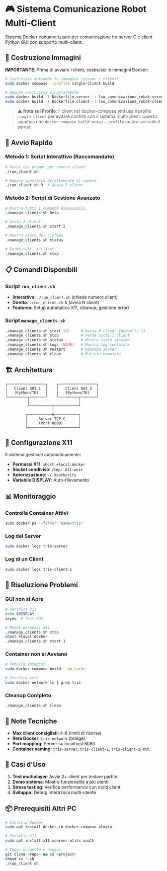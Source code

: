 # 🎮 Sistema Comunicazione Robot Multi-Client

Sistema Docker containerizzato per comunicazione tra server C e client Python GUI con supporto multi-client.

## 🔨 Costruzione Immagini

**IMPORTANTE**: Prima di avviare i client, costruisci le immagini Docker:

```bash
# Costruisci entrambe le immagini (server + client)
sudo docker compose --profile single-client build

# Oppure costruisci singolarmente
sudo docker build -f Dockerfile.server -t lso_comunicazione_robot-server .
sudo docker build -f Dockerfile.client -t lso_comunicazione_robot-client .
```

> ⚠️ **Nota sul Profilo**: Il client nel docker-compose.yml usa il profilo `single-client` per evitare conflitti con il sistema multi-client. Questo significa che `docker compose build` senza `--profile` costruisce solo il server.

## 🚀 Avvio Rapido

### Metodo 1: Script Interattivo (Raccomandato)
```bash
# Avvia con prompt per numero client
./run_client.sh

# Oppure specifica direttamente il numero
./run_client.sh 3  # Avvia 3 client
```

### Metodo 2: Script di Gestione Avanzato
```bash
# Mostra tutti i comandi disponibili
./manage_clients.sh help

# Avvia 2 client
./manage_clients.sh start 2

# Mostra stato del sistema
./manage_clients.sh status

# Ferma tutti i client
./manage_clients.sh stop
```

## 📋 Comandi Disponibili

### Script `run_client.sh`
- **Interattivo**: `./run_client.sh` (chiede numero client)
- **Diretto**: `./run_client.sh N` (avvia N client)
- **Features**: Setup automatico X11, cleanup, gestione errori

### Script `manage_clients.sh`
```bash
./manage_clients.sh start [N]     # Avvia N client (default: 1)
./manage_clients.sh stop          # Ferma tutti i client
./manage_clients.sh status        # Mostra stato sistema
./manage_clients.sh logs [NAME]   # Mostra log container
./manage_clients.sh restart       # Riavvia server
./manage_clients.sh clean         # Pulizia completa
```

## 🏗️ Architettura

```
┌─────────────────┐    ┌─────────────────┐
│   Client GUI 1  │    │   Client GUI 2  │
│   (Python/TK)   │    │   (Python/TK)   │
└─────────┬───────┘    └─────────┬───────┘
          │                      │
          └──────────┬───────────┘
                     │
         ┌───────────▼───────────┐
         │     Server TCP C      │
         │     (Port 8080)       │
         └───────────────────────┘
```

## 🔧 Configurazione X11

Il sistema gestisce automaticamente:
- **Permessi X11**: `xhost +local:docker`
- **Socket condiviso**: `/tmp/.X11-unix`
- **Autorizzazione**: `~/.Xauthority`
- **Variabile DISPLAY**: Auto-rilevamento

## 📊 Monitoraggio

### Controlla Container Attivi
```bash
sudo docker ps --filter "name=tris"
```

### Log del Server
```bash
sudo docker logs tris-server
```

### Log di un Client
```bash
sudo docker logs tris-client-1
```

## 🐛 Risoluzione Problemi

### GUI non si Apre
```bash
# Verifica X11
echo $DISPLAY
xeyes  # Test GUI

# Reset permessi X11
./manage_clients.sh stop
xhost +local:docker
./manage_clients.sh start 1
```

### Container non si Avviano
```bash
# Rebuild immagini
sudo docker compose build --no-cache

# Verifica rete
sudo docker network ls | grep tris
```

### Cleanup Completo
```bash
./manage_clients.sh clean
```

## 📝 Note Tecniche

- **Max client consigliati**: 4-6 (limiti di risorse)
- **Rete Docker**: `tris-network` (bridge)
- **Port mapping**: Server su localhost:8080
- **Container naming**: `tris-server`, `tris-client-1`, `tris-client-2`, etc.

## 🎯 Casi d'Uso

1. **Test multiplayer**: Avvia 2+ client per testare partite
2. **Demo sistema**: Mostra funzionalità a più utenti
3. **Stress testing**: Verifica performance con molti client
4. **Sviluppo**: Debug interazioni multi-utente

## 📦 Prerequisiti Altri PC

```bash
# Installa Docker
sudo apt install docker.io docker-compose-plugin

# Installa X11
sudo apt install x11-xserver-utils xauth

# Copia progetto e esegui
git clone <repo> && cd <project>
chmod +x *.sh
./run_client.sh
```
